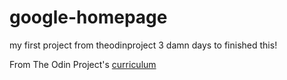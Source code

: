 # google-homepage
my first project from theodinproject 
3 damn days to finished this! 

From The Odin Project's [curriculum](http://www.theodinproject.com/web-development-101/html-css)
